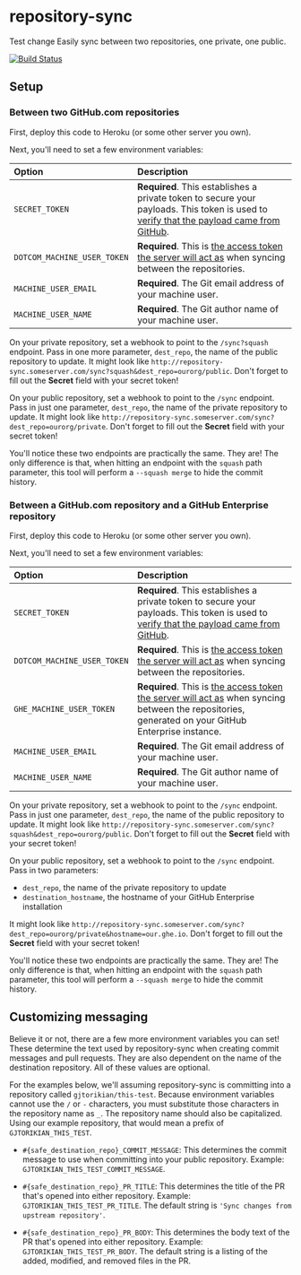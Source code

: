 repository-sync
===============
Test change
Easily sync between two repositories, one private, one public.

[![Build Status](https://travis-ci.org/gjtorikian/repository-sync.svg?branch=master)](https://travis-ci.org/gjtorikian/repository-sync)

## Setup

### Between two GitHub.com repositories

First, deploy this code to Heroku (or some other server you own).

Next, you'll need to set a few environment variables:

| Option | Description
| :----- | :----------
| `SECRET_TOKEN` | **Required**. This establishes a private token to secure your payloads. This token is used to [verify that the payload came from GitHub](https://developer.github.com/webhooks/securing/).
| `DOTCOM_MACHINE_USER_TOKEN` | **Required**.  This is [the access token the server will act as](https://help.github.com/articles/creating-an-access-token-for-command-line-use) when syncing between the repositories.
| `MACHINE_USER_EMAIL` | **Required**. The Git email address of your machine user.
| `MACHINE_USER_NAME` | **Required**. The Git author name of your machine user.

On your private repository, set a webhook to point to the `/sync?squash` endpoint.
Pass in one more parameter, `dest_repo`, the name of the public repository to update. It might look like `http://repository-sync.someserver.com/sync?squash&dest_repo=ourorg/public`. Don't forget to fill out the **Secret** field with your secret token!

On your public repository, set a webhook to point to the `/sync` endpoint.
Pass in just one parameter, `dest_repo`, the name of the private repository to update. It might look like `http://repository-sync.someserver.com/sync?dest_repo=ourorg/private`. Don't forget to fill out the **Secret** field with your secret token!

You'll notice these two endpoints are practically the same. They are! The only difference is
that, when hitting an endpoint with the `squash` path parameter, this tool will perform a `--squash merge` to hide the commit history.

### Between a GitHub.com repository and a GitHub Enterprise repository

First, deploy this code to Heroku (or some other server you own).

Next, you'll need to set a few environment variables:

| Option | Description
| :----- | :----------
| `SECRET_TOKEN` | **Required**. This establishes a private token to secure your payloads. This token is used to [verify that the payload came from GitHub](https://developer.github.com/webhooks/securing/).
| `DOTCOM_MACHINE_USER_TOKEN` | **Required**.  This is [the access token the server will act as](https://help.github.com/articles/creating-an-access-token-for-command-line-use) when syncing between the repositories.
| `GHE_MACHINE_USER_TOKEN` | **Required**.  This is [the access token the server will act as](https://help.github.com/articles/creating-an-access-token-for-command-line-use) when syncing between the repositories, generated on your GitHub Enterprise instance.
| `MACHINE_USER_EMAIL` | **Required**. The Git email address of your machine user.
| `MACHINE_USER_NAME` | **Required**. The Git author name of your machine user.

On your private repository, set a webhook to point to the `/sync` endpoint.
Pass in just one parameter, `dest_repo`, the name of the public repository to update. It might look like `http://repository-sync.someserver.com/sync?squash&dest_repo=ourorg/public`. Don't forget to fill out the **Secret** field with your secret token!

On your public repository, set a webhook to point to the `/sync` endpoint.
Pass in two parameters:

* `dest_repo`, the name of the private repository to update
* `destination_hostname`, the hostname of your GitHub Enterprise installation

It might look like `http://repository-sync.someserver.com/sync?dest_repo=ourorg/private&hostname=our.ghe.io`. Don't forget to fill out the **Secret** field with your secret token!

You'll notice these two endpoints are practically the same. They are! The only difference is
that, when hitting an endpoint with the `squash` path parameter, this tool will perform a `--squash merge` to hide the commit history.

## Customizing messaging

Believe it or not, there are a few more environment variables you can set! These determine the text used by repository-sync when creating commit messages and pull requests. They are also dependent on the name of the destination repository. All of these values are optional.

For the examples below, we'll assuming repository-sync is committing into a repository called `gjtorikian/this-test`. Because environment variables cannot use the `/` or `-` characters, you must substitute those characters in the repository name as `_`. The repository name should also be capitalized. Using our example repository, that would mean a prefix of `GJTORIKIAN_THIS_TEST`.

* `#{safe_destination_repo}_COMMIT_MESSAGE`: This determines the commit message to use when committing into your public repository. Example: `GJTORIKIAN_THIS_TEST_COMMIT_MESSAGE`.

* `#{safe_destination_repo}_PR_TITLE`: This determines the title of the PR that's opened into either repository. Example: `GJTORIKIAN_THIS_TEST_PR_TITLE`. The default string is `'Sync changes from upstream repository'`.

* `#{safe_destination_repo}_PR_BODY`: This determines the body text of the PR that's opened into either repository. Example: `GJTORIKIAN_THIS_TEST_PR_BODY`. The default string is a listing of the added, modified, and removed files in the PR.
